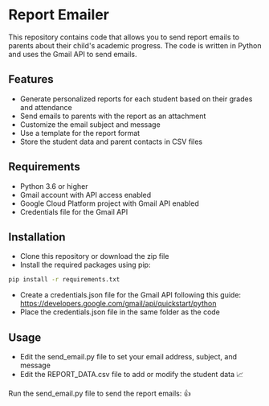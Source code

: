 # Report Emailer

This repository contains code that allows you to send report emails to parents about their child's academic progress. The code is written in Python and uses the Gmail API to send emails.

## Features

- Generate personalized reports for each student based on their grades and attendance
- Send emails to parents with the report as an attachment
- Customize the email subject and message
- Use a template for the report format
- Store the student data and parent contacts in CSV files

## Requirements

- Python 3.6 or higher
- Gmail account with API access enabled
- Google Cloud Platform project with Gmail API enabled
- Credentials file for the Gmail API

## Installation

- Clone this repository or download the zip file
- Install the required packages using pip:

```bash
pip install -r requirements.txt
```
- Create a credentials.json file for the Gmail API following this guide: https://developers.google.com/gmail/api/quickstart/python
- Place the credentials.json file in the same folder as the code

## Usage
- Edit the send_email.py file to set your email address, subject, and message
- Edit the REPORT_DATA.csv file to add or modify the student data 📈

Run the send_email.py file to send the report emails: 👍
